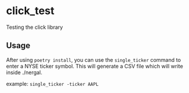 # click_test
Testing the click library


## Usage

After using `poetry install`, you can use the `single_ticker` command to enter a NYSE ticker symbol. This will generate a CSV file which will write inside ./nergal. 

example: `single_ticker -ticker AAPL` 
